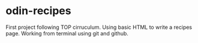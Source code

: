 # odin-recipes

First project following TOP cirruculum. 
Using basic HTML to write a recipes page.
Working from terminal using git and github.